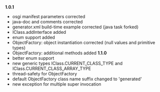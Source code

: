 **1.0.1**
* osgi manifest parameters corrected
* java-doc and comments corrected
* generator.xml build-time example corrected (java task forked)
* IClass.addInterface added
* enum support added
* ObjectFactory: object instantiation corrected (null values and primitive types)
* ObjectFactory: additional methods added
**1.1.0**
* better enum support
* new generic types IClass.CURRENT_CLASS_TYPE and IClass.CURRENT_CLASS_ARRAY_TYPE
* thread-safety for ObjectFactory
* default ObjectFactory class name suffix changed to 'generated'
* new exception for multiple super invocation 